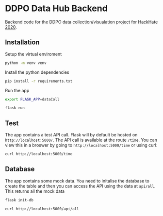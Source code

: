 # DDPO Data Hub Backend

Backend code for the DDPO data collection/visualation project for [HackHate 2020](https://www.policecoders.org/home/hack-hate-2020/).

## Installation

Setup the virtual enviroment
```bash
python -m venv venv
```

Install the python dependencies 
```bash
pip install -r requirements.txt
```

Run the app
```bash
export FLASK_APP=dataColl

flask run
```

## Test
The app contains a test API call. Flask will by default be hosted on `http://localhost:5000/`. The API call is available at the route `/time`. You can view this in a broswer by going to `http://localhost:5000/time` or using curl:

```bash
curl http://localhost:5000/time
```

## Database 
The app contains some mock data. You need to initalise the database to create the table and then you can access the API using the data at `api/all`. This returns all the mock data

```bash
flask init-db

curl http://localhost:5000/api/all

```